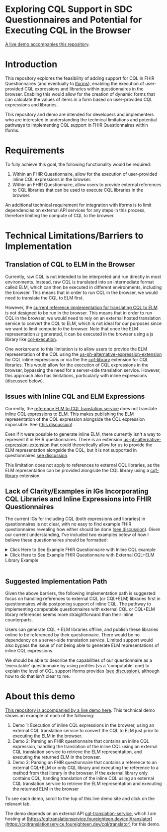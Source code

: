 # Exploring CQL Support in SDC Questionnaires and Potential for Executing CQL in the Browser

[A live demo accompanies this repository](https://cfu288.github.io/cql-lforms-proposal/).

# Introduction

This repository explores the feasibility of adding support for CQL in FHIR Questionnaires (and eventually to [lforms](https://github.com/lhncbc/lforms)), enabling the execution of user-provided CQL expressions and libraries within questionnaires in the browser. Enabling this would allow for the creation of dynamic forms that can calculate the values of items in a form based on user-provided CQL expressions and libraries.

This repository and demo are intended for developers and implementers who are interested in understanding the technical limitations and potential pathways to implementing CQL support in FHIR Questionnaires within lforms.

# Requirements

To fully achieve this goal, the following functionality would be required:

1. Within an FHIR Questionnaire, allow for the execution of user-provided inline CQL expressions in the browser.
2. Within an FHIR Questionnaire, allow users to provide external references to CQL libraries that can be used to execute CQL libraries in the browser.

An additional technical requirement for integration with lforms is to limit dependencies on external API services for any steps in this process, therefore limiting the compute of CQL to the browser.

# Technical Limitations/Barriers to Implementation

## Translation of CQL to ELM in the Browser

Currently, raw CQL is not intended to be interpreted and run directly in most environments. Instead, raw CQL is translated into an intermediate format called ELM, which can then be executed in different environments, including the browser. This means that in order to run CQL in the browser, we would need to translate the CQL to ELM first.

However, the [current reference implementation for translating CQL to ELM](https://github.com/cfu288/cql-translation-service) is not designed to be run in the browser. This means that in order to run CQL in the browser, we would need to rely on an external hosted translation service to convert the CQL to ELM, which is not ideal for our purposes since we want to limit compute to the browser. Note that once the ELM representation _is_ generated, it can be executed in the browser using a js library like [cql-execution](https://github.com/cqframework/cql-execution).

One workaround to this limitation is to allow users to provide the ELM representation of the CQL using the [us-ph-alternative-expression-extension](http://hl7.org/fhir/us/ecr/StructureDefinition/us-ph-alternative-expression-extension) for CQL inline expressions or via the the [cqf-library](http://hl7.org/fhir/StructureDefinition/cqf-library) extension for CQL libraries. This would allow for the execution of CQL expressions in the browser, bypassing the need for a server-side translation service. However, this approach also has limitations, particularly with inline expressions (discussed below).

## Issues with Inline CQL and ELM Expressions

Currently, the [reference ELM to CQL translation service](https://github.com/cfu288/cql-translation-service) does not translate inline CQL expressions to ELM. This makes publishing the ELM representation of the CQL expression alongside the CQL expression impossible. See ([this discussion](https://chat.fhir.org/#narrow/stream/179220-cql/topic/Translating.20inline.20CQL.20to.20ELM/near/432294574)).

Even if it were possible to generate inline ELM, there currently isn't a way to represent it in FHIR questionnaires. There is an extension [us-ph-alternative-expression-extension](http://hl7.org/fhir/us/ecr/StructureDefinition/us-ph-alternative-expression-extension) that could theoretically allow for us to provide the ELM representation alongside the CQL, but it is not supported in questionnaires [see discussion](https://chat.fhir.org/#narrow/stream/179255-questionnaire/topic/US.20Public.20Health.20Alternative.20Expressions.20in.20Questionnaires).

This limitation does not apply to references to external CQL libraries, as the ELM representation can be provided alongside the CQL library using a [cqf-library](http://hl7.org/fhir/StructureDefinition/cqf-library) extension.

## Lack of Clarity/Examples in IGs Incorporating CQL Libraries and Inline Expressions into FHIR Questionnaires

The current IGs for including CQL (both expressions and libraries) in questionnaires is not clear, with no easy to find example FHIR questionnaires revealing how either should be done ([see discussion](https://chat.fhir.org/#narrow/stream/179255-questionnaire/topic/ELM.20representations.20alongside.20CQL.20libraries.2Fexpressions/near/432725398)). Given our current understanding, I've included two examples below of how I believe these questionnaires should be formatted:

<details>
 <summary>Click Here to See Example FHIR Questionnaire with Inline CQL example</summary>

```json
{
  "resourceType": "Questionnaire",
  "id": "Example-CQL-Calculation-Questionnaire",
  "title": "Example CQL Calculation Questionnaire",
  "item": [
    {
      "text": "Multiply 2 * 3",
      "type": "string",
      "extension": [
        {
          "url": "http://hl7.org/fhir/uv/sdc/StructureDefinition/sdc-questionnaire-calculatedExpression",
          "valueExpression": {
            "description": "Multiply two numbers via cql expression",
            "language": "text/cql",
            "expression": "2 * 3"
          }
        }
      ]
    }
  ]
}
```

</details>

<details>
 <summary>Click Here to See Example FHIR Questionnaire with External CQL+ELM Library Example</summary>
 
 ```json
 {
 "resourceType": "Questionnaire",
 "id": "Example-CQL-Calculation-Questionnaire",
 "title": "Example CQL Calculation Questionnaire",
 "extension": [
 {
 "url": "http://hl7.org/fhir/StructureDefinition/cqf-library",
 "valueCanonical": "http://example.com/ExampleExternalCQLLibrary"
 }
 ],
 "item": [
 {
 "text": "Multiply 2 * 3 in text/cql using external library",
 "type": "string",
 "required": false,
 "extension": [
 {
 "url": "http://hl7.org/fhir/uv/sdc/StructureDefinition/sdc-questionnaire-calculatedExpression",
 "valueExpression": {
 "description": "Multiply two numbers via cql expression found in an external library.",
 "language": "text/cql",
 "reference": "\"ExampleExternalCQLLibrary\".externalMultiplyFn"
 }
 }
 ]
 }
 ]
 }
 ```

Where 'http://example.com/ExampleExternalCQLLibrary' would be a reference to this library resource, which itself contains the actual CQL content:

<details>
 <summary>http://example.com/ExampleExternalCQLLibrary</summary>

```json
{
  "resourceType": "Library",
  "url": "http://example.com/ExampleExternalCQLLibrary",
  "name": "ExampleExternalCQLLibrary",
  "description": "External CQL Library that contains an expression 'externalMultiplyFn' and 'externalDateTimeFn'. References to content are in 'content' array. Note that these are external refs but could be embedded in this resource under 'content.data' as a base64 encoded string.",
  "content": [
    {
      "contentType": "text/cql",
      "url": "https://cfu288.github.io/cql-lforms-proposal/ExampleExternalCQLLibrary/ExampleExternalCQLLibrary.cql"
    },
    {
      "contentType": "application/elm+json",
      "url": "https://cfu288.github.io/cql-lforms-proposal/ExampleExternalCQLLibrary/ExampleExternalCQLLibrary.json"
    }
  ]
}
```

</details>

</details>
</br>

## Suggested Implementation Path

Given the above barriers, the following implementation path is suggested: focus on handling references to external CQL (or CQL+ELM) libraries first in questionnaires while postponing support of inline CQL. The pathway to implementing computable questionnaires with external CQL or CQL+ELM library references seems more straightforward than their inline counterparts.

Users can generate CQL + ELM libraries offline, and publish these libraries online to be referenced by their questionnaire. There would be no dependency on a server-side translation service. Limited support would also bypass the issue of not being able to generate ELM representations of inline CQL expressions.

We should be able to describe the capabilities of our questionnaire as a 'executable' questionnaire by using profiles (vs a 'computable' one) to explain the level of CQL support lforms provides ([see discussion](https://chat.fhir.org/#narrow/stream/179220-cql/topic/Translating.20inline.20CQL.20to.20ELM/near/434413498)), although how to do that isn't clear to me.

# About this demo

[This repository is accompanied by a live demo here](https://cfu288.github.io/cql-lforms-proposal/). This technical demo shows an example of each of the following:

1. Demo 1: Execution of inline CQL expressions in the browser, using an external CQL translation service to convert the CQL to ELM just prior to executing the ELM in the browser.
2. Demo 2: Parsing an FHIR questionnaire that contains an inline CQL expression, handling the translation of the inline CQL using an external CQL translation service to retrieve the ELM representation, and executing the returned ELM in the browser.
3. Demo 3: Parsing an FHIR questionnaire that contains a reference to an external CQL+ELM or only CQL library and executing the reference to a method from that library in the browser. If the external library only contains CQL, handing translation of the inline CQL using an external CQL translation service to retrieve the ELM representation and executing the returned ELM in the browser

To see each demo, scroll to the top of this live demo site and click on the relevant tab.

The demo depends on an external API [cql-translation-service](https://github.com/cqframework/cql-translation-service), which I am hosting at [https://cqltranslationservice.foureighteen.dev/cql/translator](https://cqltranslationservice.foureighteen.dev/cql/translator) for this demo.

